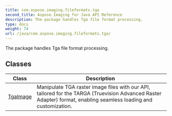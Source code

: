 ```yaml
---
title: com.aspose.imaging.fileformats.tga
second_title: Aspose.Imaging for Java API Reference
description: The package handles Tga file format processing.
type: docs
weight: 74
url: /java/com.aspose.imaging.fileformats.tga/
---
```


The package handles Tga file format processing.


## Classes

| Class | Description |
| --- | --- |
| [TgaImage](../com.aspose.imaging.fileformats.tga/tgaimage) | Manipulate TGA raster image files with our API, tailored for the TARGA (Truevision Advanced Raster Adapter) format, enabling seamless loading and customization. |
